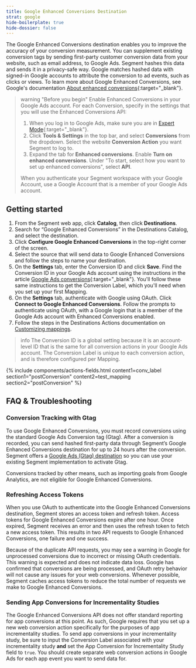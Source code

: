 ```yaml
---
title: Google Enhanced Conversions Destination
strat: google
hide-boilerplate: true
hide-dossier: false
---
```


The Google Enhanced Conversions destination enables you to improve the accuracy of your conversion measurement. You can supplement existing conversion tags by sending first-party customer conversion data from your website, such as email address, to Google Ads. Segment hashes this data and sends it in a privacy-safe way. Google matches hashed data with signed-in Google accounts to attribute the conversion to ad events, such as clicks or views. To learn more about Google Enhanced Conversions, see Google's documentation [About enhanced conversions](https://support.google.com/google-ads/answer/9888656?hl=en-GB){:target="_blank"}.

> warning "Before you begin"
> Enable Enhanced Conversions in your Google Ads account. For each Conversion, specify in the settings that you will use the Enhanced Conversions API:
> 1.  When you log in to Google Ads, make sure you are in [Expert Mode](https://support.google.com/google-ads/answer/9520605?hl=en){:target="_blank"}.
> 2. Click **Tools & Settings** in the top bar, and select **Conversions** from the dropdown. Select the website **Conversion Action** you want Segment to log to.
> 3. Expand the tab for **Enhanced conversions**. Enable **Turn on enhanced conversions**. Under "To start, select how you want to set up enhanced conversions", select **API**.
> 
> When you authenticate your Segment workspace with your Google Account, use a Google Account that is a member of your Google Ads account.

## Getting started
1. From the Segment web app, click **Catalog**, then click **Destinations**.
2. Search for “Google Enhanced Conversions” in the Destinations Catalog, and select the destination.
3. Click **Configure Google Enhanced Conversions** in the top-right corner of the screen.
4. Select the source that will send data to Google Enhanced Conversions and follow the steps to name your destination.
5. On the **Settings** tab, enter the Conversion ID and click **Save**. Find the Conversion ID in your Google Ads account using the instructions in the article [Google Ads conversions](https://support.google.com/tagmanager/answer/6105160?hl=en){:target="_blank"}. You'll follow these same instructions to get the Conversion Label, which you'll need when you set up your first Mapping.
6. On the **Settings** tab, authenticate with Google using OAuth. Click **Connect to Google Enhanced Conversions**. Follow the prompts to authenticate using OAuth, with a Google login that is a member of the Google Ads account with Enhanced Conversions enabled.
7. Follow the steps in the Destinations Actions documentation on [Customizing mappings](/docs/connections/destinations/actions/#customizing-mappings).

> info
> The Conversion ID is a global setting because it is an account-level ID that is the same for all conversion actions in your Google Ads account. The Conversion Label is unique to each conversion action, and is therefore configured per Mapping.

{% include components/actions-fields.html content1=conv_label section1="postConversion" content2=test_mapping section2="postConversion" %}

## FAQ & Troubleshooting

### Conversion Tracking with Gtag

To use Google Enhanced Conversions, you must record conversions using the standard Google Ads Conversion tag (Gtag). After a conversion is recorded, you can send hashed first-party data through Segment’s Google Enhanced Conversions destination for up to 24 hours after the conversion. Segment offers a [Google Ads (Gtag) destination](/docs/connections/destinations/catalog/google-ads-gtag/) so you can use your existing Segment implementation to activate Gtag.

Conversions tracked by other means, such as importing goals from Google Analytics, are not eligible for Google Enhanced Conversions.

### Refreshing Access Tokens

When you use OAuth to authenticate into the Google Enhanced Conversions destination, Segment stores an access token and refresh token. Access tokens for Google Enhanced Conversions expire after one hour. Once expired, Segment receives an error and then uses the refresh token to fetch a new access token. This results in two API requests to Google Enhanced Conversions, one failure and one success.

Because of the duplicate API requests, you may see a warning in Google for unprocessed conversions due to incorrect or missing OAuth credentials. This warning is expected and does not indicate data loss. Google has confirmed that conversions are being processed, and OAuth retry behavior will not cause any issues for your web conversions. Whenever possible, Segment caches access tokens to reduce the total number of requests we make to Google Enhanced Conversions.

### Sending App Conversions for Incrementality Studies

The Google Enhanced Conversions API does not offer standard reporting for app conversions at this point. As such, Google requires that you set up a new web conversion action specifically for the purposes of app incrementality studies. To send app conversions in your incrementality study, be sure to input the Conversion Label associated with your incrementality study **and** set the App Conversion for Incrementality Study field to `true`. You should create separate web conversion actions in Google Ads for each app event you want to send data for.
